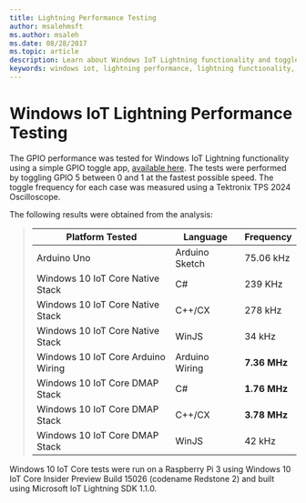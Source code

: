 ```yaml
---
title: Lightning Performance Testing
author: msalehmsft
ms.author: msaleh
ms.date: 08/28/2017
ms.topic: article
description: Learn about Windows IoT Lightning functionality and toggle frequency for different platforms and languages.
keywords: windows iot, lightning performance, lightning functionality, GPIO
---
```


# Windows IoT Lightning Performance Testing

The GPIO performance was tested for Windows IoT Lightning functionality using a simple GPIO toggle app, [available here](https://github.com/ms-iot/lightning/tree/develop/PerformanceTestSuite). The tests were performed by toggling GPIO 5 between 0 and 1 at the fastest possible speed. The toggle frequency for each case was measured using a Tektronix TPS 2024 Oscilloscope.

The following results were obtained from the analysis:

> | Platform Tested                     | Language        | Frequency     |
> | ----------------------------------- | --------------- | ------------- |
> | Arduino Uno                         | Arduino Sketch  | 75.06 kHz     |
> | Windows 10 IoT Core Native Stack    | C#              | 239 KHz       |
> | Windows 10 IoT Core Native Stack    | C++/CX          | 278 kHz       |
> | Windows 10 IoT Core Native Stack    | WinJS           | 34 kHz        |
> | Windows 10 IoT Core Arduino Wiring  | Arduino Wiring  | **7.36 MHz**  |
> | Windows 10 IoT Core DMAP Stack      | C#              | **1.76 MHz**  |
> | Windows 10 IoT Core DMAP Stack      | C++/CX          | **3.78 MHz**  |
> | Windows 10 IoT Core DMAP Stack      | WinJS           | 42 kHz        |

Windows 10 IoT Core tests were run on a Raspberry Pi 3 using Windows 10 IoT Core Insider Preview Build 15026 (codename Redstone 2) and built using Microsoft IoT Lightning SDK 1.1.0.
